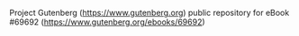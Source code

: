 Project Gutenberg (https://www.gutenberg.org) public repository for
eBook #69692 (https://www.gutenberg.org/ebooks/69692)
